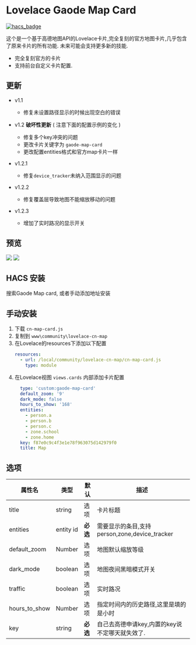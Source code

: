 <!--
 * @Author        : fineemb
 * @Github        : https://github.com/fineemb
 * @Description   : 
 * @Date          : 2020-02-16 22:33:53
 * @LastEditors   : fineemb
 * @LastEditTime  : 2020-07-14 01:03:27
 -->

# Lovelace Gaode Map Card

[![hacs_badge](https://img.shields.io/badge/HACS-Default-orange.svg)](https://github.com/custom-components/hacs)

这个是一个基于高德地图API的Lovelace卡片,完全复刻的官方地图卡片,几乎包含了原来卡片的所有功能. 未来可能会支持更多新的技能.

+ 完全复刻官方的卡片
+ 支持前台自定义卡片配置.

## 更新

+ v1.1
  + 修复未设置路径显示的时候出现空白的错误

  
+ v1.2 **破坏性更新** ( 注意下面的配置示例的变化 )
  + 修复多个key冲突的问题
  + 更改卡片关键字为 `gaode-map-card`
  + 更改配置entities格式和官方map卡片一样

+ v1.2.1
  + 修复`device_tracker`未纳入范围显示的问题

+ v1.2.2
  + 修复覆盖层导致地图不能缩放移动的问题

+ v1.2.3
  + 增加了实时路况的显示开关
  
## 预览
![](https://iobroker-1255708240.cos.ap-hongkong.myqcloud.com/original/2X/6/67bd320a6d0f3f7442c94df865d0dfafdb506291.png)
![](https://iobroker-1255708240.cos.ap-hongkong.myqcloud.com/original/2X/c/c38c535b7e5573e12f2f1c2a4746ea5875d4e202.png)

## HACS 安装
搜索Gaode Map card, 或者手动添加地址安装
## 手动安装
1. 下载 `cn-map-card.js`
1. 复制到 `www\community\lovelace-cn-map`
1. 在Lovelace的resources下添加以下配置
    ``` yaml
    resources:
      - url: /local/community/lovelace-cn-map/cn-map-card.js
        type: module
    ```
1. 在Lovelace视图 `views.cards` 内部添加卡片配置
    ```yaml
      type: 'custom:gaode-map-card'
      default_zoom: '9'
      dark_mode: false
      hours_to_show: '168'
      entities:
        - person.a
        - person.b
        - person.c
        - zone.school
        - zone.home
      key: f87e0c9c4f3e1e78f963075d142979f0
      title: Map
    ```

## 选项

| 属性名 | 类型 | 默认 | 描述
| ---- | ---- | ------- | -----------
| title | string | 选项 | 卡片标题
| entities | entity id | **必选** | 需要显示的条目,支持person,zone,device_tracker
| default_zoom | Number | 选项 | 地图默认缩放等级
| dark_mode | boolean | 选项 | 地图夜间黑暗模式开关
| traffic | boolean | 选项 | 实时路况
| hours_to_show | Number | 选项 | 指定时间内的历史路径,这里是填的是小时
| key | string | **必选** | 自己去高德申请key,内置的key说不定哪天就失效了.
